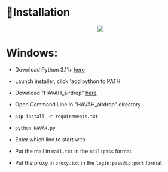 ﻿
🧾Installation
===================================
<p align="center">
  <img src="https://pbs.twimg.com/media/FUPAfvMaMAAim7W?format=jpg&name=large">
</p>

# Windows:


 * Download Python 3.11+ [here](https://www.python.org/downloads) 

 * Launch installer, click 'add python to PATH'

 * Download "HAVAH_airdrop" [here](https://github.com/Forvad/HAVAH_airdrop/archive/refs/heads/main.zip)

 * Open Command Line in "HAVAH_airdrop" directory

 * `pip install -r requirements.txt`

 * `python HAVAH.py`

 * Enter which line to start with

 * Put the mail in `mail.txt` in the `mail:pass` format

 * Put the proxy in `proxy.txt` in the `login:pass@ip:port` format

